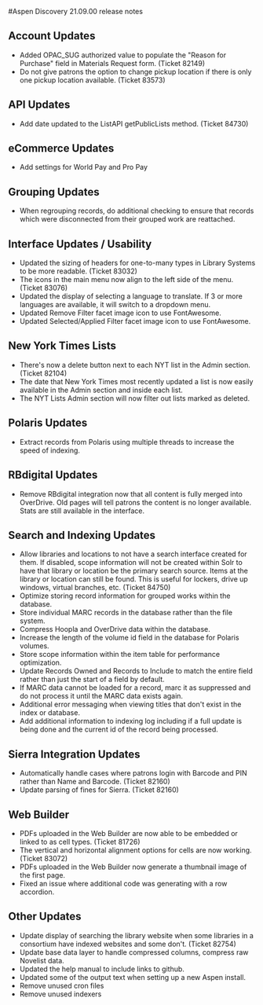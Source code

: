 #Aspen Discovery 21.09.00 release notes
## Account Updates
- Added OPAC_SUG authorized value to populate the "Reason for Purchase" field in Materials Request form. (Ticket 82149)
- Do not give patrons the option to change pickup location if there is only one pickup location available. (Ticket 83573)

## API Updates
- Add date updated to the ListAPI getPublicLists method. (Ticket 84730) 

## eCommerce Updates
- Add settings for World Pay and Pro Pay

## Grouping Updates
- When regrouping records, do additional checking to ensure that records which were disconnected from their grouped work are reattached.  

## Interface Updates / Usability
- Updated the sizing of headers for one-to-many types in Library Systems to be more readable. (Ticket 83032)
- The icons in the main menu now align to the left side of the menu. (Ticket 83076)
- Updated the display of selecting a language to translate. If 3 or more languages are available, it will switch to a dropdown menu.
- Updated Remove Filter facet image icon to use FontAwesome.
- Updated Selected/Applied Filter facet image icon to use FontAwesome.

## New York Times Lists
- There's now a delete button next to each NYT list in the Admin section. (Ticket 82104)
- The date that New York Times most recently updated a list is now easily available in the Admin section and inside each list.
- The NYT Lists Admin section will now filter out lists marked as deleted.

## Polaris Updates
- Extract records from Polaris using multiple threads to increase the speed of indexing. 

## RBdigital Updates
- Remove RBdigital integration now that all content is fully merged into OverDrive. Old pages will tell patrons the content is no longer available. Stats are still available in the interface.

## Search and Indexing Updates
- Allow libraries and locations to not have a search interface created for them.  If disabled, scope information will not be created within Solr to have that library or location be the primary search source. 
  Items at the library or location can still be found. This is useful for lockers, drive up windows, virtual branches, etc. (Ticket 84750)
- Optimize storing record information for grouped works within the database. 
- Store individual MARC records in the database rather than the file system.
- Compress Hoopla and OverDrive data within the database.
- Increase the length of the volume id field in the database for Polaris volumes.
- Store scope information within the item table for performance optimization.
- Update Records Owned and Records to Include to match the entire field rather than just the start of a field by default. 
- If MARC data cannot be loaded for a record, marc it as suppressed and do not process it until the MARC data exists again.
- Additional error messaging when viewing titles that don't exist in the index or database.
- Add additional information to indexing log including if a full update is being done and the current id of the record being processed. 

## Sierra Integration Updates
- Automatically handle cases where patrons login with Barcode and PIN rather than Name and Barcode. (Ticket 82160)
- Update parsing of fines for Sierra. (Ticket 82160)

## Web Builder
- PDFs uploaded in the Web Builder are now able to be embedded or linked to as cell types. (Ticket 81726)
- The vertical and horizontal alignment options for cells are now working. (Ticket 83072)
- PDFs uploaded in the Web Builder now generate a thumbnail image of the first page.
- Fixed an issue where additional code was generating with a row accordion.

## Other Updates
- Update display of searching the library website when some libraries in a consortium have indexed websites and some don't. (Ticket 82754)
- Update base data layer to handle compressed columns, compress raw Novelist data.   
- Updated the help manual to include links to github. 
- Updated some of the output text when setting up a new Aspen install.
- Remove unused cron files
- Remove unused indexers

